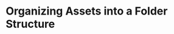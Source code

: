 # Organizing Assets into a Folder Structure

<!-- Depending on the size and scope of your business, you may have thousands, hundreds of thousands, or even millions of files that you want users to have access to from within your platform. It's going to be very difficult to manage all these files if they are sitting in a single repository, unstructured. In order to efficiently manage the myriad documents in your platform, you need to structure them using folders in each of your sites on Liferay DXP.

## Managing Documents in Livingstone {#livingstone}

With the employee intranet, _Livingstone Loop_, created, the content team needs to gather all the information and resources that the employees of Livingstone Hotels & Resorts need to successfully accomplish their work and stay connected. Because of the nature of the intranet, there will be a collection of hundreds, if not thousands, of documents in the site. These documents will include employee paperwork, HR documents, calendars, training guides, handbooks, internal team guidelines, and all other kinds of content.

Josiah will have his hands full trying to manage all the individual documents that need to be imported as well as the files and documents that already exist in an external content management system. The content team needs a way to manage documents in groups or folders instead of trying to organize a repository filled with individual documents.

## Using Folders in Liferay {#folders}

_Documents and Media_ is a mechanism for storing all kinds of files and documents online and serves as a kind of virtual shared drive within a site. It will feel very familiar to most users, as it's structured in the same way files and folders are structured on your local machine. Similarly, administrators and Content Creators can use folders to organize Web Content for more efficient access.

<div class="key-point">
Key Point: <br />
<strong>Folders</strong> are used to organize Files and Web Content in Liferay DXP and work in a similar way to the folders on your personal computer.
</div>

<figure>
	<img src="../images/folder-web-content.png" style="max-height:40%;" />
	<figcaption style="font-size: x-small">Fig.1 Adding a folder to Web Content</figcaption>
</figure>

<br />

You can store all kinds of files in folders in the _Documents and Media_ repository, for example: 

- Text Documents
- Spreadsheets
- PDFs
- Videos
- Audio

Users with the appropriate permissions can access these documents from within the _Site Administration_ panel or on any page where documents are made accessible. 

Users can also access the document repository by downloading and installing _Liferay Sync_. Content Creators can publish and access shared documents and files from their native environments without using a browser when Liferay Sync is installed. Liferay Sync supports users on Windows and Mac OS desktops as well as Android and iOS mobile devices. Liferay Sync automatically synchronizes documents and files across all configured Sync clients and servers when users add and collaborate on documents and files.

<div class="note">
Note: For more information on setting up Liferay Sync, you can find the documentation here: <a href="https://help.liferay.com/hc/en-us/articles/360028720432-Liferay-Sync">https://help.liferay.com/hc/en-us/articles/360028720432-Liferay-Sync</a>
</div>

## Importing and Organizing Files in Liferay {#import}

Site and Platform Administrators may need to import many files from outside of the _Documents and Media_ repository. Fortunately, Liferay allows you to import multiple files at once. By selecting all the necessary files to import, administrators can make quick work of the file imports.

<div class="key-point">
Key Point: <br />
The <strong>Documents and Media repository</strong> can have multiple files imported at once.
</div>

By selecting the _Multiple Files Upload_ option from the _Add Menu_ in the _Documents and Media_ repository, you can begin importing multiple documents at once. Each of the following options can be defined for every file uploaded to the platform:

- Description
- Document type
- Categorization
- Permissions 

<figure>
	<img src="../images/multiple-files.png" style="max-height:23%;" />
	<figcaption style="font-size: x-small">Fig.2 Uploading multiple files to Documents and Media</figcaption>
</figure>

<br />

Once files are imported, Site and Platform Administrators can create folders to organize documents in a logical way. For example, they can create a _2017 sales report_ folder and add all the imported sales reports from 2017 into that folder. Any number of _sub-folders_ can be added to create a hierarchical structure similar to your sites or categories.

Administrators can make it so that all the files in the platform are kept in an organized and logical structure simply by keeping folder names clear and having each folder designated for a specific purpose. 

<figure>
	<img src="../images/folder-move.png" style="max-height:30%;" />
	<figcaption style="font-size: x-small">Fig.3 Preparing to move files into a folder</figcaption>
</figure>

## Folder Restrictions and Content Workflow {#restrict}

Once files have been imported into the platform and organized into folders, it is time to start collaborating on that content. Administrators can let users collaborate on files by assigning the appropriate file permissions to a Role, and then assigning users to that Role. Similarly, Content Creators and other non-administrative users can grant permissions on files that they own.

<div class="key-point">
Key Point: <br>
<strong>Folder Restrictions</strong> must be configured before Workflow processes can be implemented. Workflow processes can be configured for both:
<ul>
	<li>Documents and Media</li>
	<li>Web Content</li>
</ul>
</div>

By adding workflow definitions for these resources, administrators can have even more control over the review process. Both Web Content and Document Folders can be configured to use Restrictions, which include the following options:

* Restrictions and Workflow of the Parent Folder
* Define Specific Restrictions and Workflow for This Folder 
* Default Workflow for This Folder

Restrictions allow administrators to choose specific Document Types or Structures that will be included in the folder in question. Adding a Workflow means that the specified Structures or Document Types will need to go through the Workflow process before being published. This adds a much more fine-grained level of control on what kind of Web Content or Documents need to go through for specific Workflow processes. 

For example, an administrator can create a new folder for HR documents and set the _Single Approver_ workflow on the folder so that all documents added to that folder will go through the Single Approver review process.

<figure>
	<img src="../images/folder-restriction-offers.png" style="max-height:20%;" />
	<figcaption style="font-size: x-small">Fig.4 Adding Folder Restrictions</figcaption>
</figure>

<div class="summary-chapter">
<h3>Knowledge Check</h3>
<ul>
  <li>Users can manage documents by creating and using ______________________.</li>
  <li>Multiple ______________________ can be imported into the Documents and Media repository.</li>
  <li>Create file hierarchies to organize your files by adding ______________________ beneath your folders.</li>
  <li>Workflows can be applied through folder restrictions for both ______________________ and ______________________.</li>
</ul>
</div> -->
